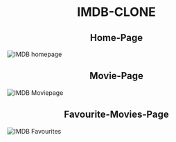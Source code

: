 <div align="center">
  <h1>IMDB-CLONE</h1>
</div>

<div align="center">
  <h2>Home-Page</h2>
</div>

![IMDB homepage](https://github.com/thirumeniram/IMDB-CLONE/assets/66516937/913d02e5-a2b3-4013-a9c9-9a8fe7476223)

<div align="center">
  <h2>Movie-Page</h2>
</div>

![IMDB Moviepage](https://github.com/thirumeniram/IMDB-CLONE/assets/66516937/f349c4bd-00c7-49ec-9919-fb69efd21e0c)

<div align="center">
  <h2>Favourite-Movies-Page</h2>
</div>

![IMDB Favourites](https://github.com/thirumeniram/IMDB-CLONE/assets/66516937/aa37f07e-4078-4d90-b73a-bcdd6e7b233f)



